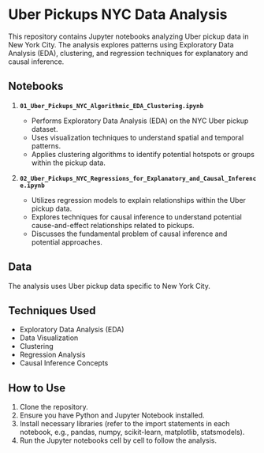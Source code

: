 # Uber Pickups NYC Data Analysis

This repository contains Jupyter notebooks analyzing Uber pickup data in New York City. The analysis explores patterns using Exploratory Data Analysis (EDA), clustering, and regression techniques for explanatory and causal inference.

## Notebooks

1.  **`01_Uber_Pickups_NYC_Algorithmic_EDA_Clustering.ipynb`**
    * Performs Exploratory Data Analysis (EDA) on the NYC Uber pickup dataset.
    * Uses visualization techniques to understand spatial and temporal patterns.
    * Applies clustering algorithms to identify potential hotspots or groups within the pickup data.

2.  **`02_Uber_Pickups_NYC_Regressions_for_Explanatory_and_Causal_Inference.ipynb`**
    * Utilizes regression models to explain relationships within the Uber pickup data.
    * Explores techniques for causal inference to understand potential cause-and-effect relationships related to pickups.
    * Discusses the fundamental problem of causal inference and potential approaches.

## Data

The analysis uses Uber pickup data specific to New York City.

## Techniques Used

* Exploratory Data Analysis (EDA)
* Data Visualization
* Clustering
* Regression Analysis
* Causal Inference Concepts

## How to Use

1.  Clone the repository.
2.  Ensure you have Python and Jupyter Notebook installed.
3.  Install necessary libraries (refer to the import statements in each notebook, e.g., pandas, numpy, scikit-learn, matplotlib, statsmodels).
4.  Run the Jupyter notebooks cell by cell to follow the analysis.
